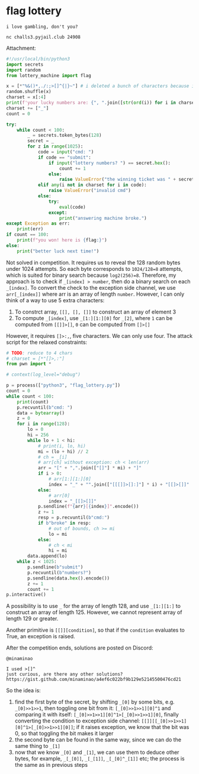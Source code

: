 # flag lottery

```
i love gambling, don't you?

nc challs3.pyjail.club 24908
```

Attachment:

```python
#!/usr/local/bin/python3
import secrets
import random
from lottery_machine import flag

x = [*"%&()*,./:;>[]^{|}~"] # i deleted a bunch of characters because i just dislike them for being too cool.
random.shuffle(x)
charset = x[:4]
print(f'your lucky numbers are: {", ".join([str(ord(i)) for i in charset])}')
charset += ["_"]
count = 0

try:
    while count < 100:
        _ = secrets.token_bytes(128)
        secret = _
        for z in range(1025):
            code = input("cmd: ")
            if code == "submit":
                if input("lottery numbers? ") == secret.hex():
                    count += 1
                else:
                    raise ValueError("the winning ticket was " + secret.hex())
            elif any(i not in charset for i in code):
                raise ValueError("invalid cmd")
            else:
                try:
                    eval(code)
                except:
                    print("answering machine broke.")
except Exception as err:
    print(err)
if count == 100:
    print(f"you won! here is {flag:}")
else:
    print("better luck next time!")
```

Not solved in competition. It requires us to reveal the 128 random bytes under 1024 attempts. So each byte corresponds to `1024/128=8` attempts, which is suited for binary search because `log2(256)=8`. Therefore, my approach is to check if `_[index] > number`, then do a binary search on each `_[index]`. To convert the check to the exception side channel, we use `arr[_[index]]` where arr is an array of length `number`. However, I can only think of a way to use 5 extra characters:

1. To constrct array, `[[], [], []]` to construct an array of element 3
2. To compute `_[index]`, use `_[1:][1:][0]` for `_[2]`, where `1` can be computed from `[[]]>[]`, `0` can be computed from `[]>[]`

However, it requires `[]>:,`, five characters. We can only use four. The attack script for the relaxed constraints:

```python
# TODO: reduce to 4 chars
# charset = [*"[]>,:"]
from pwn import *

# context(log_level="debug")

p = process(["python3", "flag_lottery.py"])
count = 0
while count < 100:
    print(count)
    p.recvuntil(b"cmd: ")
    data = bytearray()
    z = 0
    for i in range(128):
        lo = 0
        hi = 256
        while lo + 1 < hi:
            # print(i, lo, hi)
            mi = (lo + hi) // 2
            # ch = _[i]
            # arr[ch] without exception: ch < len(arr)
            arr = "[" + ",".join(["[]"] * mi) + "]"
            if i > 0:
                # arr[1:][1:][0]
                index = "_" + "".join(["[[[]]>[]:]"] * i) + "[[]>[]]"
            else:
                # arr[0]
                index = "_[[]>[]]"
            p.sendline(f"{arr}[{index}]".encode())
            z += 1
            resp = p.recvuntil(b"cmd:")
            if b"broke" in resp:
                # out of bounds, ch >= mi
                lo = mi
            else:
                # ch < mi
                hi = mi
        data.append(lo)
    while z < 1025:
        p.sendline(b"submit")
        p.recvuntil(b"numbers?")
        p.sendline(data.hex().encode())
        z += 1
        count += 1
p.interactive()
```

A possibility is to use `_` for the array of length 128, and use `_[1:][1:]` to construct an array of length 125. However, we cannot represent array of length 129 or greater.

Another primitive is `[[]][condition]`, so that if the `condition` evaluates to True, an exception is raised.

After the competition ends, solutions are posted on Discord:

```
@minaminao

I used >[]^
just curious, are there any other solutions? https://gist.github.com/minaminao/a4ef6c022bf9b129e52145500476cd21
```

So the idea is:

1. find the first byte of the secret, by shifting `_[0]` by some bits, e.g. `_[0]>>1>>1`, then toggling one bit from it: `[_[0]>>1>>1][0]^1` and comparing it with itself: `[_[0]>>1>>1][0]^1>[_[0]>>1>>1][0]`, finally converting the condition to exception side channel: `[[]][[_[0]>>1>>1][0]^1>[_[0]>>1>>1][0]]`; if it raises exception, we know that the bit was 0, so that toggling the bit makes it larger
2. the second byte can be found in the same way, since we can do the same thing to `_[1]`
3. now that we know `_[0]` and `_[1]`, we can use them to deduce other bytes, for example, `_[_[0]]`, `_[_[1]]`, `_[_[0]^_[1]]` etc; the process is the same as in previous steps
